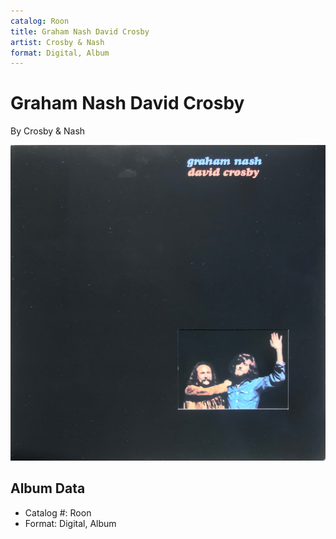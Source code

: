 ```yaml
---
catalog: Roon
title: Graham Nash David Crosby
artist: Crosby & Nash
format: Digital, Album
---
```


# Graham Nash David Crosby

By Crosby & Nash

![](../../assets/albumcovers/Crosby_and_Nash-Graham_Nash_David_Crosby.png)

## Album Data

- Catalog #: Roon
- Format: Digital, Album

